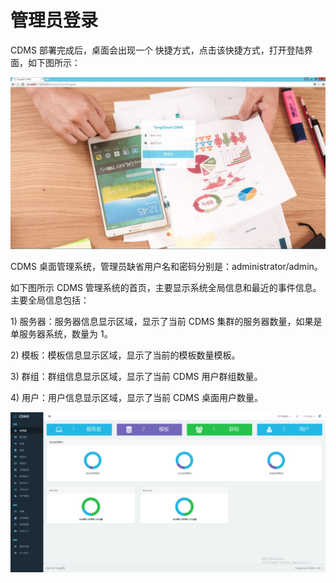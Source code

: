 # **管理员登录**

CDMS 部署完成后，桌面会出现一个 快捷方式，点击该快捷方式，打开登陆界面，如下图所示：

![](/assets/登录界面.jpg)

CDMS 桌面管理系统，管理员缺省用户名和密码分别是：administrator/admin。

如下图所示 CDMS 管理系统的首页，主要显示系统全局信息和最近的事件信息。主要全局信息包括：

1\) 服务器：服务器信息显示区域，显示了当前 CDMS 集群的服务器数量，如果是单服务器系统，数量为 1。

2\) 模板：模板信息显示区域，显示了当前的模板数量模板。

3\) 群组：群组信息显示区域，显示了当前 CDMS 用户群组数量。

4\) 用户：用户信息显示区域，显示了当前 CDMS 桌面用户数量。

![](/assets/首页.jpg)

